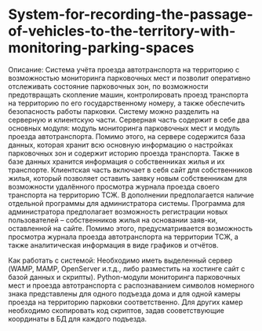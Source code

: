 # System-for-recording-the-passage-of-vehicles-to-the-territory-with-monitoring-parking-spaces
Описание:
Система учёта проезда автотранспорта на территорию с возможностью мониторинга парковочных мест и позволит оперативно отслеживать состояние парковочных зон, по возможности предотвращать скопление машин, контролировать проезд транспорта на территорию по его государственному номеру, а также обеспечить безопасность работы парковки. 
Систему можно разделить на серверную и клиентскую части. 
Серверная часть содержит в себе два основных модуля: модуль мониторинга парковочных мест и модуль проезда автотранспорта. Помимо этого, на сервере содержится база данных, которая хранит всю основную информацию о настройках парковочных зон и содержит историю проезда транспорта. Также в базе данных хранится информация о собственниках жилья и их транспорте.
Клиентская часть включает в себя сайт для собственников жилья, который позволяет оставить заявку новым собственникам для возможности удалённого просмотра журнала проезда своего транспорта на территорию ТСЖ. В дополнении предполагается наличие отдельной программы для администратора системы. Программа для администратора предполагает возможность регистрации новых пользователей – собственников жилья на основании заяв-ки, оставленной на сайте. Помимо этого, предусматривается возможность просмотра журнала проезда автотранспорта на территории ТСЖ, а также аналитическая информация в виде графиков и отчётов. 


Как работать с системой:
Необходимо иметь выделенный сервер (WAMP, MAMP, OpenServer и.т.д., либо разместить на хостинге сайт с базой данных и скрипты). Python-модули мониторинга парковочных мест и проезда автотранспорта с распознаванием символов номерного знака представлены для одного подъезда дома и для одной камеры проезда на территорию парковки соответственно. Для других камер необходимо скопировать код скриптов, задав сооветствующие координаты в БД для каждого подъезда.

